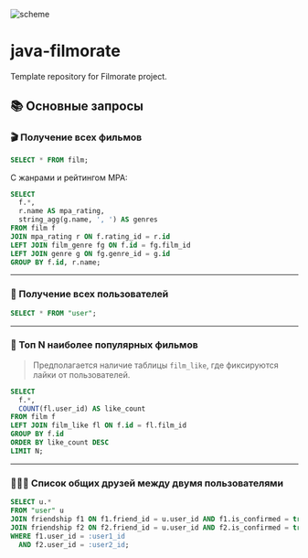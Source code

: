 ![scheme](https://github.com/user-attachments/assets/f883279b-2746-404b-a863-0900ca01ae47)

# java-filmorate
Template repository for Filmorate project.

## 📚 Основные запросы

### 🎬 Получение всех фильмов

```sql
SELECT * FROM film;
```

С жанрами и рейтингом MPA:

```sql
SELECT 
  f.*, 
  r.name AS mpa_rating,
  string_agg(g.name, ', ') AS genres
FROM film f
JOIN mpa_rating r ON f.rating_id = r.id
LEFT JOIN film_genre fg ON f.id = fg.film_id
LEFT JOIN genre g ON fg.genre_id = g.id
GROUP BY f.id, r.name;
```

---

### 👤 Получение всех пользователей

```sql
SELECT * FROM "user";
```

---

### 🌟 Топ N наиболее популярных фильмов

> Предполагается наличие таблицы `film_like`, где фиксируются лайки от пользователей.

```sql
SELECT 
  f.*, 
  COUNT(fl.user_id) AS like_count
FROM film f
LEFT JOIN film_like fl ON f.id = fl.film_id
GROUP BY f.id
ORDER BY like_count DESC
LIMIT N;
```

---

### 🧑‍🤝‍🧑 Список общих друзей между двумя пользователями

```sql
SELECT u.*
FROM "user" u
JOIN friendship f1 ON f1.friend_id = u.user_id AND f1.is_confirmed = true
JOIN friendship f2 ON f2.friend_id = u.user_id AND f2.is_confirmed = true
WHERE f1.user_id = :user1_id
  AND f2.user_id = :user2_id;
```
